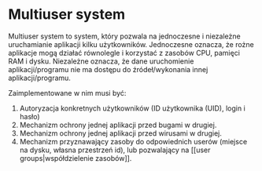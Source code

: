 # Multiuser system
Multiuser system to system, który pozwala na jednoczesne i niezależne uruchamianie aplikacji kilku użytkowników. Jednoczesne oznacza, że rożne aplikacje mogą działać równolegle i korzystać z zasobów CPU, pamięci RAM i dysku. Niezależne oznacza, że dane uruchomienie aplikacji/programu nie ma dostępu do źródeł/wykonania innej aplikacji/programu.

Zaimplementowane w nim musi być:
1. Autoryzacja konkretnych użytkowników (ID użytkownika (UID), login i hasło)
2. Mechanizm ochrony jednej aplikacji przed bugami w drugiej.
3. Mechanizm ochrony jednej aplikacji przed wirusami w drugiej.
4. Mechanizm przyznawający zasoby do odpowiednich userów (miejsce na dysku, własna przestrzeń id), lub pozwalający na [[user groups|współdzielenie zasobów]].